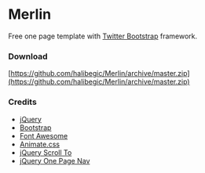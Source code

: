 Merlin
======
Free one page template with [Twitter Bootstrap](http://getbootstrap.com/) framework.

### Download

[https://github.com/halibegic/Merlin/archive/master.zip](https://github.com/halibegic/Merlin/archive/master.zip)


### Credits
 * [jQuery](http://jquery.com/)
 * [Bootstrap](http://getbootstrap.com/)
 * [Font Awesome](http://fortawesome.github.io/Font-Awesome/)
 * [Animate.css](http://daneden.github.io/animate.css/)
 * [jQuery Scroll To](http://flesler.blogspot.com/2007/10/jqueryscrollto.html)
 * [jQuery One Page Nav](https://github.com/davist11/jQuery-One-Page-Nav)
